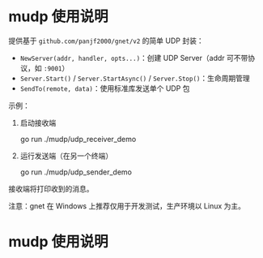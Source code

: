 # mudp 使用说明

提供基于 `github.com/panjf2000/gnet/v2` 的简单 UDP 封装：

- `NewServer(addr, handler, opts...)`：创建 UDP Server（addr 可不带协议，如 `:9001`）
- `Server.Start()` / `Server.StartAsync()` / `Server.Stop()`：生命周期管理
- `SendTo(remote, data)`：使用标准库发送单个 UDP 包

示例：

1. 启动接收端

   go run ./mudp/udp_receiver_demo

2. 运行发送端（在另一个终端）

   go run ./mudp/udp_sender_demo

接收端将打印收到的消息。

注意：gnet 在 Windows 上推荐仅用于开发测试，生产环境以 Linux 为主。

# mudp 使用说明
